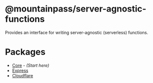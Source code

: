 # @mountainpass/server-agnostic-functions

Provides an interface for writing server-agnostic (serverless) functions.

# Packages

- [Core](/packages/core/) *- (Start here)*
- [Express](/packages/express/)
- [Cloudflare](/packages/cloudflare/)
